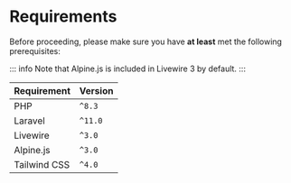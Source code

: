 # Requirements

Before proceeding, please make sure you have **at least** met the following prerequisites:

::: info
Note that Alpine.js is included in Livewire 3 by default.
:::

| Requirement  | Version |
|--------------|---------|
| PHP          | `^8.3`  |
| Laravel      | `^11.0` |
| Livewire     | `^3.0`  |
| Alpine.js    | `^3.0`  |
| Tailwind CSS | `^4.0`  |
